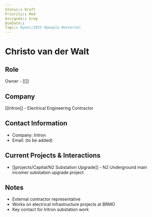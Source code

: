 ```yaml
---
Status:: Draft
Priority:: Med
Assignee:: Greg
DueDate::
Tags:: #year/2025 #people #external
---
```


# Christo van der Walt

## Role
Owner - [[]]

## Company
[[Iritron]] - Electrical Engineering Contractor

## Contact Information
- Company: Iritron
- Email: (to be added)

## Current Projects & Interactions
- [[projects/Capital/N2 Substation Upgrade]] - N2 Underground main incomer substation upgrade project

## Notes
- External contractor representative
- Works on electrical infrastructure projects at BRMO
- Key contact for Iritron substation work
